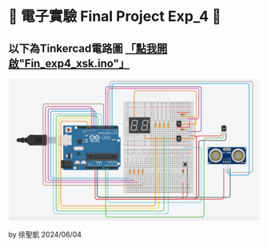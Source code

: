 # 🍺 電子實驗 Final Project Exp_4 🍺

## 以下為Tinkercad電路圖 [「點我開啟"Fin_exp4_xsk.ino"」](./Fin_exp4_xsk.ino)

![image](https://github.com/TigerXSK/Electronics-Lab-2-Final/blob/main/Tinkercad%20%E9%9B%BB%E8%B7%AF%E5%9C%96.png)

by 徐聖凱 2024/06/04
